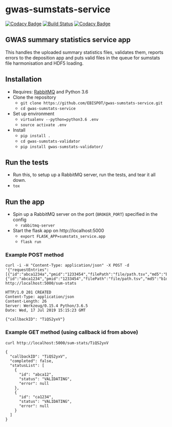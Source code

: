 # gwas-sumstats-service

[![Codacy Badge](https://api.codacy.com/project/badge/Grade/5d4d969b4a204439a9663cca413c8043)](https://www.codacy.com/app/hayhurst.jd/gwas-sumstats-service?utm_source=github.com&amp;utm_medium=referral&amp;utm_content=EBISPOT/gwas-sumstats-service&amp;utm_campaign=Badge_Grade)
[![Build Status](https://travis-ci.org/EBISPOT/gwas-sumstats-service.svg?branch=master)](https://travis-ci.org/EBISPOT/gwas-sumstats-service)
[![Codacy Badge](https://api.codacy.com/project/badge/Coverage/5d4d969b4a204439a9663cca413c8043)](https://www.codacy.com/app/hayhurst.jd/gwas-sumstats-service?utm_source=github.com&utm_medium=referral&utm_content=EBISPOT/gwas-sumstats-service&utm_campaign=Badge_Coverage)

## GWAS summary statistics service app

This handles the uploaded summary statistics files, validates them, reports errors to the deposition app and puts valid files in the queue for sumstats file harmonisation and HDF5 loading.

## Installation

- Requires: [RabbitMQ](https://www.rabbitmq.com/) and Python 3.6
- Clone the repository
  - `git clone https://github.com/EBISPOT/gwas-sumstats-service.git`
  - `cd gwas-sumstats-service`
- Set up environment
  - `virtualenv --python=python3.6 .env`
  - `source activate .env`
- Install
  - `pip install .`
  - `cd gwas-sumstats-validator`
  - `pip install gwas-sumstats-validator/`
  
## Run the tests

- Run this, to setup up a RabbitMQ server, run the tests, and tear it all down.
- `tox` 

## Run the app

- Spin up a RabbitMQ server on the port (`BROKER_PORT`) specified in the config
  - `rabbitmq-server`
- Start the flask app on http://localhost:5000
  - `export FLASK_APP=sumstats_service.app`
  - `flask run`

### Example POST method
```
curl -i -H "Content-Type: application/json" -X POST -d '{"requestEntries":[{"id":"abca1234a","pmid":"1233454","filePath":"file/path.tsv","md5":"b1d7e0a58d36502d59d036a17336ddf5","assembly":"38"},{"id":"abca1234","pmid":"1233454","filePath":"file/path.tsv","md5":"b1d7e0a58d36502d59d036a17336ddf5","assembly":"38"}]}' http://localhost:5000/sum-stats

HTTP/1.0 201 CREATED
Content-Type: application/json
Content-Length: 26
Server: Werkzeug/0.15.4 Python/3.6.5
Date: Wed, 17 Jul 2019 15:15:23 GMT

{"callbackID": "TiQS2yxV"}
```

### Example GET method (using callback id from above)
```
curl http://localhost:5000/sum-stats/TiQS2yxV

{
  "callbackID": "TiQS2yxV",
  "completed": false,
  "statusList": [
    {
      "id": "abca12",
      "status": "VALIDATING",
      "error": null
    },
    {
      "id": "ca1234",
      "status": "VALIDATING",
      "error": null
    }
  ]
}
```


